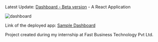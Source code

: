 Latest Update: [Dashboard - Beta version](https://sample-fbtdashboard.netlify.app/) - A React Application


![dashboard](https://iili.io/d3gq5MX.md.png)




Link of the deployed app: [Sample Dashboard](https://sample-fbtdashboard.netlify.app/)


Project created during my internship at Fast Business Technology Pvt Ltd.


